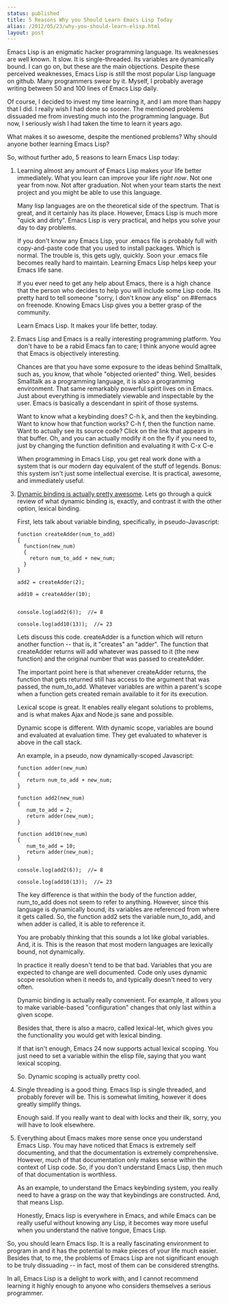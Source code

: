 ```yaml
---
status: published
title: 5 Reasons Why you Should Learn Emacs Lisp Today
alias: /2012/05/23/why-you-should-learn-elisp.html
layout: post
---
```


Emacs Lisp is an enigmatic hacker programming language. Its weaknesses
are well known. It slow. It is single-threaded. Its variables are
dynamically bound. I can go on, but these are the main objections. 
Despite these perceived weaknesses, Emacs Lisp 
is _still_ the most popular Lisp language on github. Many
programmers swear by it. Myself, I probably average writing between 50
and 100 lines of Emacs Lisp daily.

Of course, I decided to invest my time learning it, and I am more than
happy that I did. I really wish I had done so sooner. The mentioned
problems dissuaded me from investing much into the programming
language. But now, I seriously wish I had taken the time to learn it
years ago. 


What makes it so awesome, despite the mentioned problems? 
Why should anyone bother learning Emacs Lisp?

So, without further ado, 5 reasons to learn Emacs Lisp today:

1. Learning almost any amount of Emacs Lisp makes your life better
   immediately. What you learn can improve your life _right now_. Not
   one year from now. Not after graduation. Not when your team starts
   the next project and you might be able to use this language. 

   Many lisp languages are on the theoretical side of the spectrum. That
   is great, and it certainly has its place. However, Emacs Lisp is much
   more "quick and dirty". Emacs Lisp is very practical, and helps you
   solve your day to day problems.

   If you don't know any Emacs Lisp, your .emacs file is probably full
   with copy-and-paste code that you
   used to install packages. Which is normal. The trouble is, this gets
   ugly, quickly. Soon your .emacs file becomes really hard to
   maintain. Learning Emacs Lisp helps keep your Emacs life sane. 

   If you ever need to get any help about Emacs, there is a high chance
   that the person who decides to help you will include some Lisp
   code. Its pretty hard to tell someone "sorry, I don't know any elisp"
   on ##emacs on freenode. Knowing Emacs Lisp gives you a better grasp
   of the community.   

   Learn Emacs Lisp. It makes your life better, today. 

2. Emacs Lisp and Emacs is a really interesting programming
   platform. You don't have to be a rabid Emacs fan to care; I think
   anyone would agree that Emacs is objectively interesting. 
   
   Chances are that you have some exposure to the ideas behind
   Smalltalk, such as, you know, that whole "objected oriented"
   thing. Well, besides Smalltalk as a programming language, it is also a
   programming environment. That same remarkably powerful spirit lives
   on in Emacs. Just 
   about everything is immediately viewable and inspectable by the
   user.  Emacs is basically a descendant in spirit of those systems. 

   Want to know what a keybinding does? C-h k, and then the
   keybinding. Want to know how that function works? C-h f, then the
   function name. Want to actually see its source code? Click on the
   link that appears in that buffer. Oh, and you can actually modify
   it on the fly if you need to, just by changing the function
   definition and evaluating it with C-x C-e
   
   When programming in Emacs Lisp, you get real work done with a system
   that is our modern day equivalent of the stuff of legends. Bonus: this system
   isn't just some intellectual exercise. It is practical, awesome, and
   immediately useful. 


3. [Dynamic binding is actually pretty awesome](/2012/06/02/emacs-hack-set-todo-done-yesterday.html). 
   Lets go through a quick
   review of what dynamic binding is, exactly, and contrast it with the
   other option, lexical binding.

   First, lets talk about variable binding, specifically, in pseudo-Javascript:

       function createAdder(num_to_add)
       {
         function(new_num)
         {
           return num_to_add + new_num;
         }
       }
   
       add2 = createAdder(2);
   
       add10 = createAdder(10);
   
       
       console.log(add2(6));  //= 8
   
       console.log(add10(13));  //= 23


   Lets discuss this code. createAdder is a function which will return
   another function -- that is, it "creates" an "adder". The function
   that createAdder returns will add whatever was passed to it (the new
   function) and the original number that was passed to createAdder. 
   
   The important point here is that whenever createAdder returns, the
   function that gets returned still has access to the argument that was
   passed, the num_to_add. Whatever variables are within a parent's scope
   when a function gets created remain available to it for its execution.
   
   Lexical scope is great. It enables really elegant solutions to
   problems, and is what makes Ajax and Node.js sane and possible. 
   
   Dynamic scope is different. With dynamic scope, variables are
   bound and evaluated at evaluation time. They get evaluated to whatever
   is above in the call stack. 
   
   An example, in a pseudo, now dynamically-scoped Javascript:

    
       function adder(new_num)
       {   
          return num_to_add + new_num;
       }

       function add2(new_num)
       {
          num_to_add = 2;
          return adder(new_num);
       }

       function add10(new_num)
       {
          num_to_add = 10;
          return adder(new_num);
       }    

       console.log(add2(6));  //= 8

       console.log(add10(13));  //= 23


   The key difference is that within the body of the function adder,
   num_to_add does not seem to refer to anything. However, since this
   language is dynamically bound, its variables are referenced from where
   it gets called. So, the function add2 sets the variable num_to_add,
   and when adder is called, it is able to reference it. 
   
   You are probably thinking that this sounds a lot like global
   variables. And, it is. This is the reason that most modern languages
   are lexically bound, not dynamically. 
   
   In practice it really doesn't tend to
   be that bad. Variables that you are expected to change are well
   documented. Code only uses dynamic scope resolution when it needs
   to, and typically doesn't need to very often. 
   
   Dynamic binding is actually really convenient. For example, it allows you
   to make variable-based "configuration" changes that only last within a
   given scope. 
   
   Besides that, there is also a macro, called lexical-let, which gives
   you the functionality you would get with lexical binding. 
   
   If that isn't enough, Emacs 24 now supports actual lexical scoping. You
   just need to set a variable within the elisp file, saying that you
   want lexical scoping. 
   
   So. Dynamic scoping is actually pretty cool. 


4. Single threading is a good thing. Emacs lisp is single threaded,
   and probably forever will be. This is somewhat limiting, however it
   does greatly simplify things.  
   
   Enough said. If you really want to deal with locks and their ilk, sorry,
   you will have to look elsewhere. 
   
   
5. Everything about Emacs makes more sense once you understand Emacs
   Lisp. You may have noticed that Emacs is extremely self documenting,
   and that the documentation is extremely comprehensive. However, much
   of that documentation only makes sense within the context of Lisp
   code. So, if you don't understand Emacs Lisp, then much of that
   documentation is worthless. 
   
   As an example, to understand the Emacs keybinding system,
   you really need to have a grasp on the way that keybindings are
   constructed. And, that means Lisp. 
   
   Honestly, Emacs lisp is everywhere in Emacs, and while Emacs can be
   really useful without knowing any Lisp, it becomes way more useful
   when you understand the native tongue, Emacs Lisp. 


So, you should learn Emacs lisp. It is a really fascinating
environment to program in and it has the potential to make pieces of
your life much easier. Besides that, to me, the problems of Emacs
Lisp are not significant enough to be truly dissuading -- in fact,
most of them can be considered strengths. 

In all, Emacs Lisp is a delight to work with, and I cannot recommend
learning it highly enough to anyone who considers themselves a serious
programmer. 
